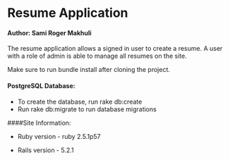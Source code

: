 # Resume Application

#### Author: Sami Roger Makhuli

The resume application allows a signed in user to create a resume. 
A user with a role of admin is able to manage all resumes on the site. 

Make sure to run bundle install after cloning the project.

#### PostgreSQL Database:

* To create the database, run rake db:create
* Run rake db:migrate to run database migrations

####Site Information:

* Ruby version - ruby 2.5.1p57

* Rails version - 5.2.1




